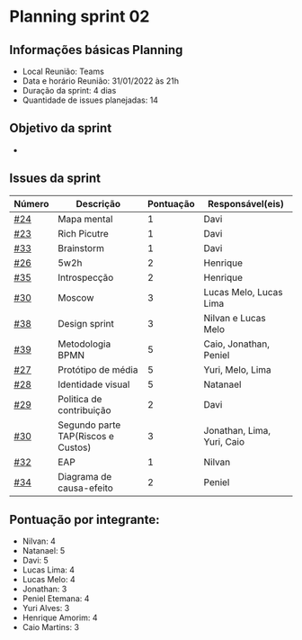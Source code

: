 # Planning sprint 02


## Informações básicas Planning
  - Local Reunião: Teams
  - Data e horário Reunião: 31/01/2022 às 21h
  - Duração da sprint: 4 dias
  - Quantidade de issues planejadas: 14

## Objetivo da sprint 
  -

## Issues da sprint

| Número | Descrição | Pontuação | Responsável(eis) |
| -- | -- | -- | -- |
| [#24](https://github.com/UnBArqDsw2021-2/2021.2_G2_lava-jato/issues/24)    |  Mapa mental  | 1 | Davi |
| [#23](https://github.com/UnBArqDsw2021-2/2021.2_G2_lava-jato/issues/23)     |  Rich Picutre  | 1 | Davi |
| [#33](https://github.com/UnBArqDsw2021-2/2021.2_G2_lava-jato/issues/33)    |  Brainstorm  | 1 | Davi |
| [#26](https://github.com/UnBArqDsw2021-2/2021.2_G2_lava-jato/issues/26)    |  5w2h | 2 | Henrique |
| [#35](https://github.com/UnBArqDsw2021-2/2021.2_G2_lava-jato/issues/35)    |  Introspecção | 2 |  Henrique |
| [#30](https://github.com/UnBArqDsw2021-2/2021.2_G2_lava-jato/issues/30)     |  Moscow | 3 | Lucas Melo, Lucas Lima |
| [#38](https://github.com/UnBArqDsw2021-2/2021.2_G2_lava-jato/issues/38)    |  Design sprint |  3 | Nilvan e Lucas Melo|
| [#39](https://github.com/UnBArqDsw2021-2/2021.2_G2_lava-jato/issues/39)  |  Metodologia BPMN | 5 | Caio, Jonathan, Peniel |
| [#27](https://github.com/UnBArqDsw2021-2/2021.2_G2_lava-jato/issues/27)  |  Protótipo de média | 5 | Yuri, Melo, Lima |
| [#28](https://github.com/UnBArqDsw2021-2/2021.2_G2_lava-jato/issues/28) |  Identidade visual | 5 | Natanael |
| [#29](https://github.com/UnBArqDsw2021-2/2021.2_G2_lava-jato/issues/29)  |  Politica de contribuição | 2 | Davi |
| [#30](https://github.com/UnBArqDsw2021-2/2021.2_G2_lava-jato/issues)  |  Segundo parte TAP(Riscos e Custos) | 3 | Jonathan, Lima, Yuri, Caio |
| [#32](https://github.com/UnBArqDsw2021-2/2021.2_G2_lava-jato/issues/32)  |  EAP | 1  | Nilvan |
| [#34](https://github.com/UnBArqDsw2021-2/2021.2_G2_lava-jato/issues/34)  |  Diagrama de causa-efeito |2  | Peniel |

  ## Pontuação por integrante:
  
  - Nilvan: 4 
  - Natanael: 5
  - Davi: 5
  - Lucas Lima: 4
  - Lucas Melo: 4
  - Jonathan: 3
  - Peniel Etemana: 4
  - Yuri Alves: 3
  - Henrique Amorim: 4
  - Caio Martins: 3